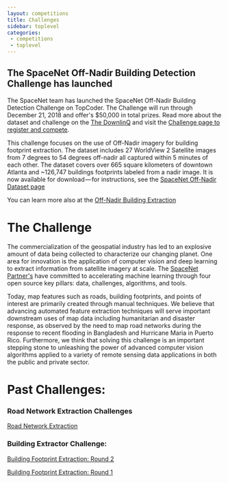 ```yaml
---
layout: competitions
title: Challenges
sidebar: toplevel
categories:
 - competitions
 - toplevel
---
```




## The SpaceNet Off-Nadir Building Detection Challenge has launched
The SpaceNet team has launched the SpaceNet Off-Nadir Building Detection Challenge on TopCoder.  The Challenge will run through December 21, 2018 and offer's $50,000 in total prizes.  Read more about the dataset and challenge on the [The DownlinQ](https://medium.com/the-downlinq/introducing-the-spacenet-off-nadir-imagery-and-buildings-dataset-e4a3c1cb4ce3) and visit the [Challenge page to register and compete](http://community.topcoder.com/longcontest/?module=ViewProblemStatement&rd=17313&pm=15148).

This challenge focuses on the use of Off-Nadir imagery for building footprint extraction.  The dataset includes 27 WorldView 2 Satellite images from 7 degrees to 54 degrees off-nadir all captured within 5 minutes of each other. The dataset covers over 665 square kilometers of downtown Atlanta and ~126,747 buildings footprints labeled from a nadir image. It is now available for download — for instructions, see the [SpaceNet Off-Nadir Dataset page](/datasets/spacenet-OffNadir-summary.html)


You can learn more also at the [Off-Nadir Building Extraction](/Challenges/Challenge-4.html)


# The Challenge

The commercialization of the geospatial industry has led to an explosive amount of data being collected to characterize our changing planet. One area for innovation is the application of computer vision and deep learning to extract information from satellite imagery at scale. The [SpaceNet Partner's](/sponsorsPage.html) have committed to accelerating machine learning through four open source key pillars: data, challenges, algorithms, and tools.

Today, map features such as roads, building footprints, and points of interest are primarily created through manual techniques. We believe that advancing automated feature extraction techniques will serve important downstream uses of map data including humanitarian and disaster response, as observed by the need to map road networks during the response to recent flooding in Bangladesh and Hurricane Maria in Puerto Rico. Furthermore, we think that solving this challenge is an important stepping stone to unleashing the power of advanced computer vision algorithms applied to a variety of remote sensing data applications in both the public and private sector.





# Past Challenges:

### Road Network Extraction Challenges

[Road Network Extraction](/Challenges/Challenge-3.html)

### Building Extractor Challenge:

[Building Footprint Extraction: Round 2](/Challenges/Challenge-2.html)

[Building Footprint Extraction: Round 1](/Challenges/Challenge-1.html)



